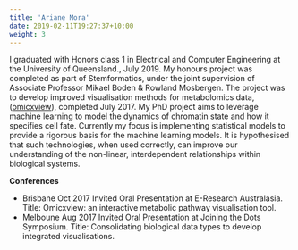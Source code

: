 ```yaml
---
title: 'Ariane Mora'
date: 2019-02-11T19:27:37+10:00
weight: 3
---
```


I graduated with Honors class 1 in Electrical and Computer Engineering at the University of Queensland., July 2019. My honours project was completed as part of Stemformatics, under the joint supervision of Associate Professor Mikael Boden & Rowland Mosbergen. The project was to develop improved visualisation methods for metabolomics data, ([omicxview](https://omicxview.stemformatics.org|omicxview)), completed July 2017. My PhD project aims to leverage machine learning to model the dynamics of chromatin state and how it specifies cell fate. Currently my focus is implementing statistical models to provide a rigorous basis for the machine learning models. It is hypothesised that such technologies, when used correctly, can improve our understanding of the non-linear, interdependent relationships within biological systems. 

**Conferences**

- Brisbane Oct 2017 Invited Oral Presentation at E-Research Australasia. Title: Omicxview: an interactive metabolic pathway visualisation tool. 
- Melboune Aug 2017  Invited Oral Presentation at Joining the Dots Symposium. Title: Consolidating biological data types to develop integrated visualisations.
